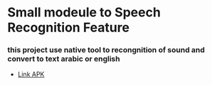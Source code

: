  <h1>Small modeule to Speech Recognition Feature </h1>
 
 
  <h3> this project use native tool to recongnition of sound and convert to text arabic or english  </h3>
  
  -  [Link APK](https://drive.google.com/file/d/1ouzF6_R5oWqu9TqWY8o0BNuMzFEYWtuT/view?usp=sharing)

